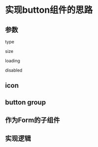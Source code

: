 # 实现button组件的思路

## 参数

type

size

loading

disabled


## icon

## button group

## 作为Form的子组件


## 实现逻辑
